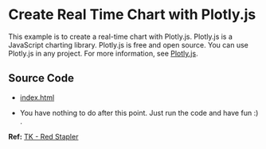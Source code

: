 # Create Real Time Chart with Plotly.js

This example is to create a real-time chart with Plotly.js. Plotly.js is a JavaScript charting library. Plotly.js is free and open source. You can use Plotly.js in any project. For more information, see [Plotly.js](https://plotly.com/javascript/).

## Source Code

- [index.html](./index.html)

- You have nothing to do after this point. Just run the code and have fun :) .

**Ref:** [TK - Red Stapler](https://redstapler.co/javascript-realtime-chart-plotly/)
